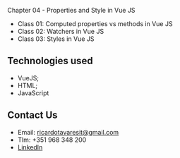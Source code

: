 Chapter 04 - Properties and Style in Vue JS

- Class 01: Computed properties vs methods in Vue JS
- Class 02: Watchers in Vue JS
- Class 03: Styles in Vue JS

## Technologies used

- VueJS;
- HTML;
- JavaScript

## Contact Us

- Email: ricardotavaresit@gmail.com
- Tlm: +351 968 348 200
- [LinkedIn](https://www.linkedin.com/in/ricardotavaresit/)
